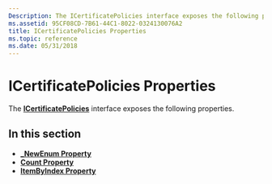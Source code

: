 ```yaml
---
Description: The ICertificatePolicies interface exposes the following properties.
ms.assetid: 95CF08CD-7B61-44C1-8022-0324130076A2
title: ICertificatePolicies Properties
ms.topic: reference
ms.date: 05/31/2018
---
```


# ICertificatePolicies Properties

The [**ICertificatePolicies**](/windows/desktop/api/CertEnroll/nn-certenroll-icertificatepolicies) interface exposes the following properties.

## In this section

-   [**\_NewEnum Property**](/windows/desktop/api/CertEnroll/nf-certenroll-icertificatepolicies-get__newenum)
-   [**Count Property**](/windows/desktop/api/CertEnroll/nf-certenroll-icertificatepolicies-get_count)
-   [**ItemByIndex Property**](/windows/desktop/api/CertEnroll/nf-certenroll-icertificatepolicies-get_itembyindex)

 

 



